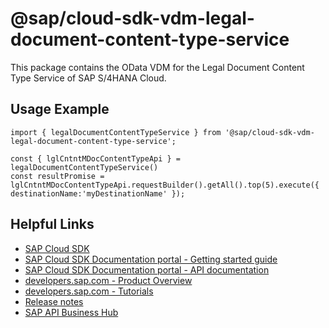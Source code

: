 # @sap/cloud-sdk-vdm-legal-document-content-type-service

This package contains the OData VDM for the Legal Document Content Type Service of SAP S/4HANA Cloud.

## Usage Example
```
import { legalDocumentContentTypeService } from '@sap/cloud-sdk-vdm-legal-document-content-type-service';

const { lglCntntMDocContentTypeApi } = legalDocumentContentTypeService()
const resultPromise = lglCntntMDocContentTypeApi.requestBuilder().getAll().top(5).execute({ destinationName:'myDestinationName' });

```

## Helpful Links

- [SAP Cloud SDK](https://github.com/SAP/cloud-sdk-js)
- [SAP Cloud SDK Documentation portal - Getting started guide](https://sap.github.io/cloud-sdk/docs/js/getting-started)
- [SAP Cloud SDK Documentation portal - API documentation](https://sap.github.io/cloud-sdk/docs/js/api)
- [developers.sap.com - Product Overview](https://developers.sap.com/topics/cloud-sdk.html)
- [developers.sap.com - Tutorials](https://developers.sap.com/tutorial-navigator.html?tag=software-product:technology-platform/sap-cloud-sdk&tag=tutorial:type/tutorial&tag=programming-tool:javascript)
- [Release notes](https://help.sap.com/doc/2324e9c3b28748a4ae2ad08166d77675/1.0/en-US/js-index.html)
- [SAP API Business Hub](https://api.sap.com/)
